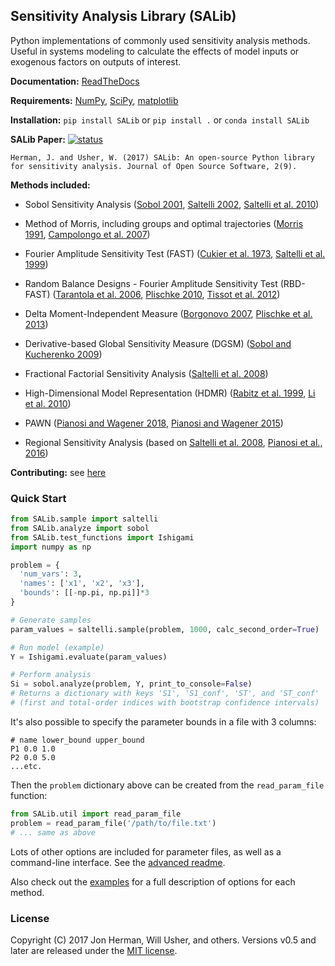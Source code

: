 ## Sensitivity Analysis Library (SALib)

Python implementations of commonly used sensitivity analysis methods. Useful in systems modeling to calculate the effects of model inputs or exogenous factors on outputs of interest.

**Documentation:** [ReadTheDocs](http://salib.readthedocs.org)

**Requirements:** [NumPy](http://www.numpy.org/), [SciPy](http://www.scipy.org/), [matplotlib](http://matplotlib.org/)

**Installation:** ``pip install SALib`` or ``pip install .`` or ``conda install SALib``

**SALib Paper:** [![status](https://joss.theoj.org/papers/10.21105/joss.00097/status.svg)](https://doi.org/10.21105/joss.00097)

 
```
Herman, J. and Usher, W. (2017) SALib: An open-source Python library for sensitivity analysis. Journal of Open Source Software, 2(9).
```

**Methods included:**

* Sobol Sensitivity Analysis ([Sobol 2001](http://www.sciencedirect.com/science/article/pii/S0378475400002706), [Saltelli 2002](http://www.sciencedirect.com/science/article/pii/S0010465502002801), [Saltelli et al. 2010](http://www.sciencedirect.com/science/article/pii/S0010465509003087))

* Method of Morris, including groups and optimal trajectories ([Morris 1991](http://www.tandfonline.com/doi/abs/10.1080/00401706.1991.10484804), [Campolongo et al. 2007](http://www.sciencedirect.com/science/article/pii/S1364815206002805))

* Fourier Amplitude Sensitivity Test (FAST) ([Cukier et al. 1973](http://scitation.aip.org/content/aip/journal/jcp/59/8/10.1063/1.1680571), [Saltelli et al. 1999](http://amstat.tandfonline.com/doi/abs/10.1080/00401706.1999.10485594))

* Random Balance Designs - Fourier Amplitude Sensitivity Test (RBD-FAST) ([Tarantola et al. 2006](https://hal.archives-ouvertes.fr/hal-01065897/file/Tarantola06RESS_HAL.pdf),
  [Plischke 2010](https://doi.org/10.1016/j.ress.2009.11.005),
  [Tissot et al. 2012](https://doi.org/10.1016/j.ress.2012.06.010))

* Delta Moment-Independent Measure ([Borgonovo 2007](http://www.sciencedirect.com/science/article/pii/S0951832006000883), [Plischke et al. 2013](http://www.sciencedirect.com/science/article/pii/S0377221712008995))

* Derivative-based Global Sensitivity Measure (DGSM) ([Sobol and Kucherenko 2009](http://www.sciencedirect.com/science/article/pii/S0378475409000354))

* Fractional Factorial Sensitivity Analysis ([Saltelli et al. 2008](http://www.wiley.com/WileyCDA/WileyTitle/productCd-0470059974.html))

* High-Dimensional Model Representation (HDMR)
  ([Rabitz et al. 1999](https://doi.org/10.1016/S0010-4655(98)00152-0), [Li et al. 2010](https://doi.org/10.1021/jp9096919))

* PAWN ([Pianosi and Wagener 2018](https://dx.doi.org/10.1016/j.envsoft.2018.07.019), [Pianosi and Wagener 2015](https://doi.org/10.1016/j.envsoft.2015.01.004))

* Regional Sensitivity Analysis (based on [Saltelli et al. 2008](https://dx.doi.org/10.1002/9780470725184), [Pianosi et al., 2016](https://dx.doi.org/10.1016/j.envsoft.2016.02.008))


**Contributing:** see [here](https://github.com/SALib/SALib/blob/main/CONTRIBUTING.md)

### Quick Start
```python
from SALib.sample import saltelli
from SALib.analyze import sobol
from SALib.test_functions import Ishigami
import numpy as np

problem = {
  'num_vars': 3,
  'names': ['x1', 'x2', 'x3'],
  'bounds': [[-np.pi, np.pi]]*3
}

# Generate samples
param_values = saltelli.sample(problem, 1000, calc_second_order=True)

# Run model (example)
Y = Ishigami.evaluate(param_values)

# Perform analysis
Si = sobol.analyze(problem, Y, print_to_console=False)
# Returns a dictionary with keys 'S1', 'S1_conf', 'ST', and 'ST_conf'
# (first and total-order indices with bootstrap confidence intervals)
```

It's also possible to specify the parameter bounds in a file with 3 columns:

```
# name lower_bound upper_bound
P1 0.0 1.0
P2 0.0 5.0
...etc.
```

Then the `problem` dictionary above can be created from the `read_param_file` function:

```python
from SALib.util import read_param_file
problem = read_param_file('/path/to/file.txt')
# ... same as above
```

Lots of other options are included for parameter files, as well as a command-line interface. See the [advanced readme](https://github.com/SALib/SALib/blob/main/README-advanced.md).

Also check out the [examples](https://github.com/SALib/SALib/tree/main/examples) for a full description of options for each method.

### License
Copyright (C) 2017 Jon Herman, Will Usher, and others. Versions v0.5 and later are released under the [MIT license](https://github.com/SALib/SALib/blob/main/LICENSE.md).
